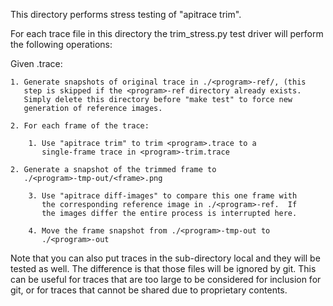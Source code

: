 This directory performs stress testing of "apitrace trim".

For each trace file in this directory the trim_stress.py test driver
will perform the following operations:

Given <program>.trace:

    1. Generate snapshots of original trace in ./<program>-ref/, (this
       step is skipped if the <program>-ref directory already exists.
       Simply delete this directory before "make test" to force new
       generation of reference images.

    2. For each frame of the trace:

        1. Use "apitrace trim" to trim <program>.trace to a
           single-frame trace in <program>-trim.trace

	2. Generate a snapshot of the trimmed frame to
	   ./<program>-tmp-out/<frame>.png

        3. Use "apitrace diff-images" to compare this one frame with
           the corresponding reference image in ./<program>-ref.  If
           the images differ the entire process is interrupted here.

        4. Move the frame snapshot from ./<program>-tmp-out to
           ./<program>-out

Note that you can also put traces in the sub-directory local and they
will be tested as well. The difference is that those files will be
ignored by git. This can be useful for traces that are too large to be
considered for inclusion for git, or for traces that cannot be shared
due to proprietary contents.
